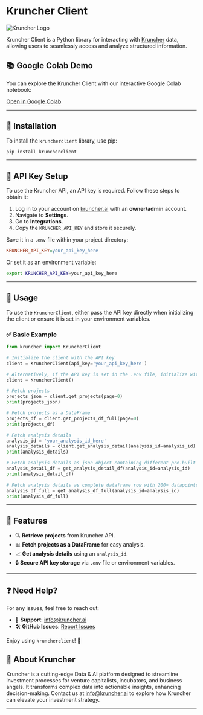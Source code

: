 # Kruncher Client

![Kruncher Logo](https://kruncher.ai/images/brand/header-logo.svg)

Kruncher Client is a Python library for interacting with [Kruncher](https://kruncher.ai) data, allowing users to seamlessly access and analyze structured information.

## 📚 Google Colab Demo

You can explore the Kruncher Client with our interactive Google Colab notebook:

[Open in Google Colab](https://colab.research.google.com/drive/1XQv0EyXnjN8XKHKJOiTtiCHnVykzpcmY?usp=sharing)

---

## 🚀 Installation

To install the `kruncherclient` library, use pip:

```bash
pip install kruncherclient
```
---

## 🔑 API Key Setup

To use the Kruncher API, an API key is required. Follow these steps to obtain it:

1. Log in to your account on [kruncher.ai](https://kruncher.ai) with an **owner/admin** account.
2. Navigate to **Settings**.
3. Go to **Integrations**.
4. Copy the `KRUNCHER_API_KEY` and store it securely.

Save it in a `.env` file within your project directory:

```ini
KRUNCHER_API_KEY=your_api_key_here
```

Or set it as an environment variable:

```bash
export KRUNCHER_API_KEY=your_api_key_here
```

---

## 📖 Usage

To use the `KruncherClient`, either pass the API key directly when initializing the client or ensure it is set in your environment variables.

### ✅ Basic Example

```python
from kruncher import KruncherClient

# Initialize the client with the API key
client = KruncherClient(api_key='your_api_key_here')

# Alternatively, if the API key is set in the .env file, initialize without arguments
client = KruncherClient()

# Fetch projects
projects_json = client.get_projects(page=0)
print(projects_json)

# Fetch projects as a DataFrame
projects_df = client.get_projects_df_full(page=0)
print(projects_df)

# Fetch analysis details
analysis_id = 'your_analysis_id_here'
analysis_details = client.get_analysis_detail(analysis_id=analysis_id)
print(analysis_details)

# Fetch analysis details as json object containing different pre-built dataframes
analysis_detail_df = get_analysis_detail_df(analysis_id=analysis_id)
print(analysis_detail_df)

# Fetch analysis details as complete dataframe row with 200+ datapoints
analysis_df_full = get_analysis_df_full(analysis_id=analysis_id)
print(analysis_df_full)

```

---

## 📌 Features

- 🔍 **Retrieve projects** from Kruncher API.
- 📊 **Fetch projects as a DataFrame** for easy analysis.
- 📈 **Get analysis details** using an `analysis_id`.
- 🔒 **Secure API key storage** via `.env` file or environment variables.

---

## ❓ Need Help?

For any issues, feel free to reach out:

- 📧 **Support**: [info@kruncher.ai](mailto:info@kruncher.ai)
- 🛠 **GitHub Issues**: [Report Issues](https://github.com/your-repo/issues)

Enjoy using `kruncherclient`! 🚀

## 🌟 About Kruncher

Kruncher is a cutting-edge Data & AI platform designed to streamline investment processes for venture capitalists, incubators, and business angels. It transforms complex data into actionable insights, enhancing decision-making. Contact us at [info@kruncher.ai](mailto:info@kruncher.ai) to explore how Kruncher can elevate your investment strategy.

---

